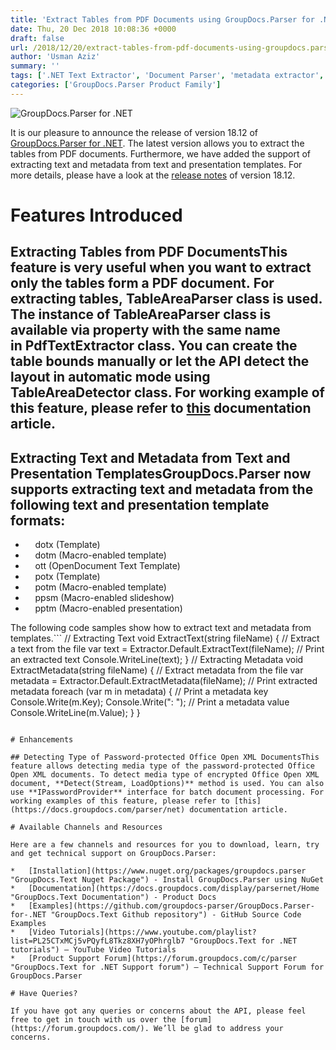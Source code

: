 ```yaml
---
title: 'Extract Tables from PDF Documents using GroupDocs.Parser for .NET 18.12'
date: Thu, 20 Dec 2018 10:08:36 +0000
draft: false
url: /2018/12/20/extract-tables-from-pdf-documents-using-groupdocs.parser-for-.net-18.12/
author: 'Usman Aziz'
summary: ''
tags: ['.NET Text Extractor', 'Document Parser', 'metadata extractor', 'text analysis API', 'GroupDocs.Parser for .NET', 'GroupDocs.Parser for .NET Releases']
categories: ['GroupDocs.Parser Product Family']
---
```


![GroupDocs.Parser for .NET](http://blog.groupdocs.com/wp-content/uploads/sites/4/2018/05/groupdocs-parser.png "GroupDocs-Parser-theme-100x100")

It is our pleasure to announce the release of version 18.12 of [GroupDocs.Parser for .NET](https://products.groupdocs.com/parser/net). The latest version allows you to extract the tables from PDF documents. Furthermore, we have added the support of extracting text and metadata from text and presentation templates. For more details, please have a look at the [release notes](https://docs.groupdocs.com/display/parsernet/GroupDocs.Parser+for+.NET+18.12+Release+Notes) of version 18.12.

# Features Introduced

## Extracting Tables from PDF DocumentsThis feature is very useful when you want to extract only the tables form a PDF document. For extracting tables, **TableAreaParser** class is used. The instance of **TableAreaParser** class is available via property with the same name in **PdfTextExtractor** class. You can create the table bounds manually or let the API detect the layout in automatic mode using **TableAreaDetector** class. For working example of this feature, please refer to [this](https://docs.groupdocs.com/parser/net) documentation article.

## Extracting Text and Metadata from Text and Presentation TemplatesGroupDocs.Parser now supports extracting text and metadata from the following text and presentation template formats:

*       dotx (Template)
*       dotm (Macro-enabled template)
*       ott (OpenDocument Text Template)
*       potx (Template)
*       potm (Macro-enabled template)
*       ppsm (Macro-enabled slideshow)
*       pptm (Macro-enabled presentation)

The following code samples show how to extract text and metadata from templates.```
// Extracting Text
void ExtractText(string fileName)
{
    // Extract a text from the file
    var text = Extractor.Default.ExtractText(fileName);
    // Print an extracted text
    Console.WriteLine(text);
}
// Extracting Metadata 
void ExtractMetadata(string fileName)
{
    // Extract metadata from the file
    var metadata = Extractor.Default.ExtractMetadata(fileName);
    // Print extracted metadata
    foreach (var m in metadata)
    {
        // Print a metadata key
        Console.Write(m.Key);
        Console.Write(": ");
        // Print a metadata value
        Console.WriteLine(m.Value);
    }
}
```

# Enhancements

## Detecting Type of Password-protected Office Open XML DocumentsThis feature allows detecting media type of the password-protected Office Open XML documents. To detect media type of encrypted Office Open XML document, **Detect(Stream, LoadOptions)** method is used. You can also use **IPasswordProvider** interface for batch document processing. For working examples of this feature, please refer to [this](https://docs.groupdocs.com/parser/net) documentation article.

# Available Channels and Resources

Here are a few channels and resources for you to download, learn, try and get technical support on GroupDocs.Parser:

*   [Installation](https://www.nuget.org/packages/groupdocs.parser "GroupDocs.Text Nuget Package") - Install GroupDocs.Parser using NuGet
*   [Documentation](https://docs.groupdocs.com/display/parsernet/Home "GroupDocs.Text Documentation") - Product Docs
*   [Examples](https://github.com/groupdocs-parser/GroupDocs.Parser-for-.NET "GroupDocs.Text Github repository") - GitHub Source Code Examples
*   [Video Tutorials](https://www.youtube.com/playlist?list=PL25CTxMCj5vPQyfL8Tkz8XH7yOPhrglb7 "GroupDocs.Text for .NET tutorials") – YouTube Video Tutorials
*   [Product Support Forum](https://forum.groupdocs.com/c/parser "GroupDocs.Text for .NET Support forum") – Technical Support Forum for GroupDocs.Parser

# Have Queries?

If you have got any queries or concerns about the API, please feel free to get in touch with us over the [forum](https://forum.groupdocs.com/). We’ll be glad to address your concerns.





